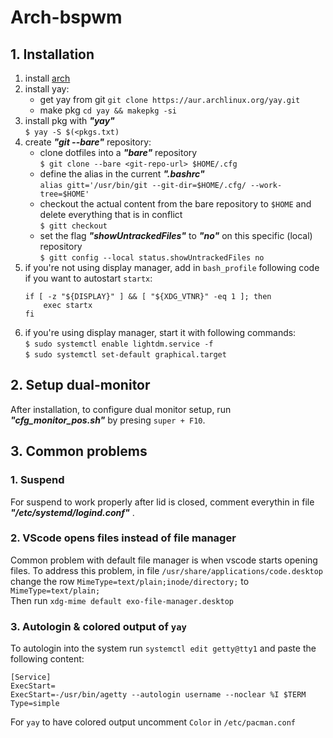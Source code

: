 # Arch-bspwm


## 1. Installation

1. install [arch](https://wiki.archlinux.org/index.php/installation_guide "arch")
2. install yay:  
	- get yay from git
	`git clone https://aur.archlinux.org/yay.git`
	- make pkg
	`cd yay && makepkg -si`
3. install pkg with ***"yay"***  
`$ yay -S $(<pkgs.txt)`
4. create ***"git --bare"*** repository:
    - clone dotfiles into a ***"bare"*** repository  
    `$ git clone --bare <git-repo-url> $HOME/.cfg`
    - define the alias in the current ***".bashrc"***  
    `alias gitt='/usr/bin/git --git-dir=$HOME/.cfg/ --work-tree=$HOME'`
    - checkout the actual content from the bare repository to `$HOME` and delete everything that is in conflict  
    `$ gitt checkout`
    - set the flag ***"showUntrackedFiles"*** to ***"no"*** on this specific (local) repository  
    `$ gitt config --local status.showUntrackedFiles no`
5. if you're not using display manager, add in `bash_profile` following code if you want to autostart `startx`:   
    ```console
    if [ -z "${DISPLAY}" ] && [ "${XDG_VTNR}" -eq 1 ]; then
        exec startx
    fi
    ```
6. if you're using display manager, start it with following commands:  
`$ sudo systemctl enable lightdm.service -f`  
`$ sudo systemctl set-default graphical.target`



## 2. Setup dual-monitor

After installation, to configure dual monitor setup, run ***"cfg_monitor_pos.sh"***  by presing `super + F10`.

## 3. Common problems

### 1. Suspend
For suspend to work properly after lid is closed, comment everythin in file ***"/etc/systemd/logind.conf"*** .

### 2. VScode opens files instead of file manager
Common problem with default file manager is when vscode starts opening files. To address this problem, in file `/usr/share/applications/code.desktop` change the row `MimeType=text/plain;inode/directory;` to `MimeType=text/plain;`  
Then run `xdg-mime default exo-file-manager.desktop`

### 3. Autologin & colored output of `yay`  
To autologin into the system run `systemctl edit getty@tty1` and paste the following content:  
```
[Service]
ExecStart=
ExecStart=-/usr/bin/agetty --autologin username --noclear %I $TERM
Type=simple
```
For `yay` to have colored output uncomment `Color` in `/etc/pacman.conf`